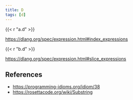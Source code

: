 ```yaml
---
title: D
tags: [d]
---
```


{{< r "a.d" >}}

<https://dlang.org/spec/expression.html#index_expressions>

{{< r "b.d" >}}

<https://dlang.org/spec/expression.html#slice_expressions>

## References

- <https://programming-idioms.org/idiom/38>
- <https://rosettacode.org/wiki/Substring>
